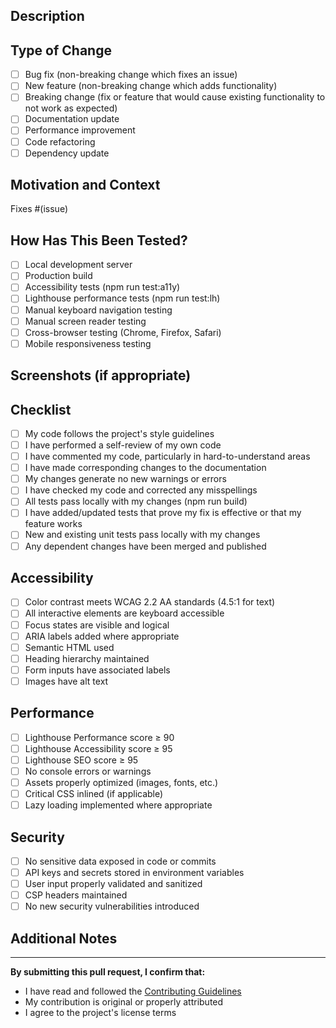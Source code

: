 ## Description

<!-- Provide a brief description of the changes in this PR -->

## Type of Change

<!-- Mark the relevant option with an 'x' -->

- [ ] Bug fix (non-breaking change which fixes an issue)
- [ ] New feature (non-breaking change which adds functionality)
- [ ] Breaking change (fix or feature that would cause existing functionality to not work as expected)
- [ ] Documentation update
- [ ] Performance improvement
- [ ] Code refactoring
- [ ] Dependency update

## Motivation and Context

<!-- Why is this change required? What problem does it solve? -->
<!-- If it fixes an open issue, please link to the issue here -->

Fixes #(issue)

## How Has This Been Tested?

<!-- Describe how you tested your changes -->

- [ ] Local development server
- [ ] Production build
- [ ] Accessibility tests (npm run test:a11y)
- [ ] Lighthouse performance tests (npm run test:lh)
- [ ] Manual keyboard navigation testing
- [ ] Manual screen reader testing
- [ ] Cross-browser testing (Chrome, Firefox, Safari)
- [ ] Mobile responsiveness testing

## Screenshots (if appropriate)

<!-- Add screenshots to help explain your changes -->

## Checklist

<!-- Mark completed items with an 'x' -->

- [ ] My code follows the project's style guidelines
- [ ] I have performed a self-review of my own code
- [ ] I have commented my code, particularly in hard-to-understand areas
- [ ] I have made corresponding changes to the documentation
- [ ] My changes generate no new warnings or errors
- [ ] I have checked my code and corrected any misspellings
- [ ] All tests pass locally with my changes (npm run build)
- [ ] I have added/updated tests that prove my fix is effective or that my feature works
- [ ] New and existing unit tests pass locally with my changes
- [ ] Any dependent changes have been merged and published

## Accessibility

<!-- If your changes affect UI/UX -->

- [ ] Color contrast meets WCAG 2.2 AA standards (4.5:1 for text)
- [ ] All interactive elements are keyboard accessible
- [ ] Focus states are visible and logical
- [ ] ARIA labels added where appropriate
- [ ] Semantic HTML used
- [ ] Heading hierarchy maintained
- [ ] Form inputs have associated labels
- [ ] Images have alt text

## Performance

<!-- If your changes affect performance -->

- [ ] Lighthouse Performance score ≥ 90
- [ ] Lighthouse Accessibility score ≥ 95
- [ ] Lighthouse SEO score ≥ 95
- [ ] No console errors or warnings
- [ ] Assets properly optimized (images, fonts, etc.)
- [ ] Critical CSS inlined (if applicable)
- [ ] Lazy loading implemented where appropriate

## Security

<!-- If your changes affect security -->

- [ ] No sensitive data exposed in code or commits
- [ ] API keys and secrets stored in environment variables
- [ ] User input properly validated and sanitized
- [ ] CSP headers maintained
- [ ] No new security vulnerabilities introduced

## Additional Notes

<!-- Add any additional notes or context about the PR here -->

---

**By submitting this pull request, I confirm that:**
- I have read and followed the [Contributing Guidelines](../CONTRIBUTING.md)
- My contribution is original or properly attributed
- I agree to the project's license terms
